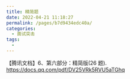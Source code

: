 ```yaml
---
title: 精简题
date: 2022-04-21 11:18:27
permalink: /pages/b7d9434edc40a/
categories:
  - 面试突击
tags:
  -
---
```


【腾讯文档】6、第六部分：精简版(26 题).
<https://docs.qq.com/pdf/DV25VRk5RVU5aTGhq>

<!-- more -->
